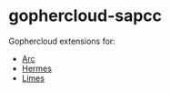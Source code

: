 # gophercloud-sapcc

Gophercloud extensions for:

- [Arc](https://github.com/sapcc/arc)
- [Hermes](https://github.com/sapcc/hermes)
- [Limes](https://github.com/sapcc/limes)
